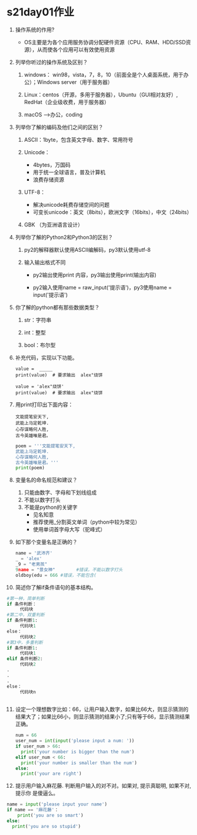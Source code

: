 # s21day01作业

1. 操作系统的作用?

   - OS主要是为各个应用服务协调分配硬件资源（CPU、RAM、HDD/SSD资源），从而使各个应用可以有效使用资源

     

2. 列举你听过的操作系统及区别？

   1. windows： win98，vista，7，8，10（前面全是个人桌面系统，用于办公）；Windows server（用于服务器）

   2. Linux：centos（开源，多用于服务器），Ubuntu（GUI相对友好）, RedHat（企业级收费，用于服务器）

   3. macOS —>办公，coding

      

3. 列举你了解的编码及他们之间的区别？

   1. ASCII：1byte，包含英文字母、数字、常用符号

   2. Unicode：

      - 4bytes，万国码
      - 用于统一全球语言，普及计算机
      - 浪费存储资源

   3. UTF-8：

      - 解决unicode耗费存储空间的问题
      - 可变长unicode：英文（8bits），欧洲文字（16bits），中文（24bits）

   4. GBK （为亚洲语言设计）

      

4. 列举你了解的Python2和Python3的区别？

   1. py2的解释器默认使用ASCII编解码，py3默认使用utf-8

   2. 输入输出格式不同

      - py2输出使用print 内容，py3输出使用print(输出内容)

      - py2输入使用name = raw_input('提示语')，py3使用name = input('提示语')

      

5. 你了解的python都有那些数据类型？

   1. str：字符串

   2. int：整型

   3. bool：布尔型

      

6. 补充代码，实现以下功能。

   ```
   value =  _____ 
   print(value)  # 要求输出  alex"烧饼
   ```

   ```
   value = 'alex"烧饼'
   print(value)  # 要求输出  alex"烧饼
   ```

   

7. 用print打印出下面内容：

   ```
   ⽂能提笔安天下,
   武能上⻢定乾坤.
   ⼼存谋略何⼈胜,
   古今英雄唯是君。
   ```

   ```python
   poem = '''⽂能提笔安天下,
   武能上⻢定乾坤.
   ⼼存谋略何⼈胜,
   古今英雄唯是君。'''
   print(poem)
   ```

   

8. 变量名的命名规范和建议？

   1. 只能由数字、字母和下划线组成
   2. 不能以数字打头
   3. 不能是python的关键字
      - 见名知意
      - 推荐使用_分割英文单词（python中较为常见）
      - 使用单词首字母大写（驼峰式）

   

9. 如下那个变量名是正确的？

   ```python
   name = '武沛齐'
   _ = 'alex'
   _9 = "老男孩"
   9name = "景女神"		#错误，不能以数字打头
   oldboy(edu = 666	#错误，不能包含(
   ```

10. 简述你了解if条件语句的基本结构。

   ```python
   #第一种，简单判断
   if 条件判断：
      	代码块
   #第二中，双重判断
   if 条件判断1:
      	代码块1
   else：
      	代码块2
   #第3中，多重判断
   if 条件判断1:
      	代码块1
   elif 条件判断2:
     	代码块2
   .
   .
   .
   else：
      	代码块n
      
   ```

   

11. 设定一个理想数字比如：66，让用户输入数字，如果比66大，则显示猜测的结果大了；如果比66小，则显示猜测的结果小了;只有等于66，显示猜测结果正确。

    ```python
    num = 66
    user_num = int(input('please input a num: '))
    if user_num > 66:
      print('your number is bigger than the num')
    elif user_num < 66:
      print('your number is smaller than the num')
    else:
      print('your are right')
    ```

    

12. 提⽰⽤户输入⿇花藤. 判断⽤户输入的对不对。如果对, 提⽰真聪明, 如果不对, 提⽰你 是傻逼么。

```python
name = input('please input your name')
if name == '麻花藤'：
	print('you are so smart')
else:
  print('you are so stupid')
```

